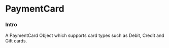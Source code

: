 # PaymentCard

### Intro
A PaymentCard Object which supports card types such as Debit, Credit and Gift cards. 
